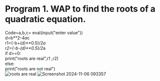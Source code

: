 # Program 1. WAP to find the roots of a quadratic equation.
Code=a,b,c= eval(input("enter value"))
<br>
d=b**2-4*a*c
<br>
r1=(-b+(d)**0.5)/2*a
<br>
r2=(-b-(d)**0.5)/2*a
<br>
if d>=0:
<br>
    print("roots are real",r1 ,r2)
    <br>
else:
<br>
    print("roots are not real")
<br>
![roots are real](https://github.com/user-attachments/assets/db3970ee-46cb-45fa-80df-7dcf9baf748c)
![Screenshot 2024-11-06 093357](https://github.com/user-attachments/assets/a10aab4d-2ed5-487e-9742-b6baad503061)

